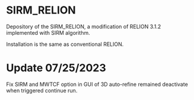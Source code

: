 # SIRM_RELION
Depository of the SIRM_RELION, a modification of RELION 3.1.2 implemented with SIRM algorithm.

Installation is the same as conventional RELION.

# Update 07/25/2023
Fix SIRM and MWTCF option in GUI of 3D auto-refine remained deactivate when triggered continue run.
